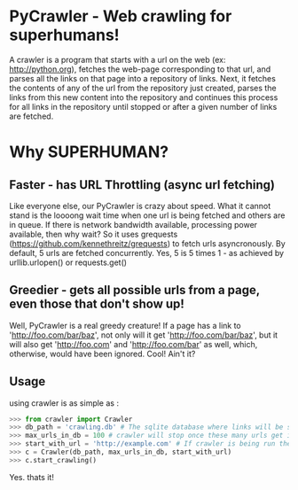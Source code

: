 PyCrawler - Web crawling for superhumans!
=========================================
A crawler is a program that starts with a url on the web (ex: http://python.org), fetches the web-page corresponding to that url, and parses all the links on that page into a repository of links. Next, it fetches the contents of any of the url from the repository just created, parses the links from this new content into the repository and continues this process for all links in the repository until stopped or after a given number of links are fetched.

Why SUPERHUMAN?
===============

Faster - has URL Throttling (async url fetching)
------------------------------------------------
Like everyone else, our PyCrawler is crazy about speed. What it cannot stand is the loooong wait time when one url is being fetched and others are in queue. If there is network bandwidth available, processing power available, then why wait? 
So it uses grequests (https://github.com/kennethreitz/grequests) to fetch urls asyncronously. By default, 5 urls are fetched concurrently. Yes, 5 is 5 times 1 - as achieved by urllib.urlopen() or requests.get()

Greedier - gets all possible urls from a page, even those that don't show up!
-----------------------------------------------------------------------------
Well, PyCrawler is a real greedy creature!
If a page has a link to 'http://foo.com/bar/baz', not only will it get 'http://foo.com/bar/baz', but it will also get 'http://foo.com' and 'http://foo.com/bar' as well, which, otherwise, would have been ignored. Cool! Ain't it?  

Usage
-----
using crawler is as simple as :

~~~python
>>> from crawler import Crawler
>>> db_path = 'crawling.db' # The sqlite database where links will be stored
>>> max_urls_in_db = 100 # crawler will stop once these many urls get into the db
>>> start_with_url = 'http://example.com' # If crawler is being run the very first time, this is the starting point.
>>> c = Crawler(db_path, max_urls_in_db, start_with_url)
>>> c.start_crawling()
~~~

Yes. thats it!
